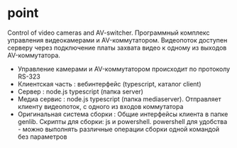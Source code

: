 # point
Control of video cameras and AV-switcher. 
Программный комплекс управления видеокамерами и AV-коммутатором. Видеопоток доступен серверу через подключение платы захвата видео к одному из выходов AV-коммутатора.
- Управление камерами и AV-коммутатором происходит по протоколу RS-323
- Клиентская часть : вебинтерфейс (typescript, каталог client) 
- Сервер : node.js typescript (папка server)
- Медиа сервис : node.js typescript (папка mediaserver). Отправляет клиенту видеопоток, с одного из входов коммутатора 
- Оригинальная система сборки : Общие интерфейсы клиента в папке genlib. Скрипты для сборки: js и powershell. powershell для удобства - можно выполнять различные операции сборки одной командой без параметров
